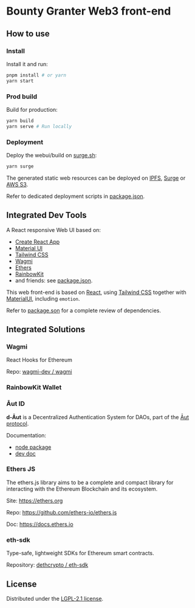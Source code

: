 # Bounty Granter Web3 front-end

## How to use

### Install
Install it and run:

```sh
pnpm install # or yarn
yarn start
```

### Prod build
Build for production:

```sh
yarn build
yarn serve # Run locally
```

### Deployment
Deploy the webui/build on [surge.sh](https://surge.sh): 
```sh
yarn surge
```
The generated static web resources can be deployed on [IPFS](https://ipfs.tech/), [Surge](https://surge.sh) or [AWS S3](https://aws.amazon.com/s3/). 

Refer to dedicated deployment scripts in [package.json](./package.json).


## Integrated Dev Tools

A React responsive Web UI based on:
* [Create React App](https://create-react-app.dev/)
* [Material UI](https://mui.com)
* [Tailwind CSS](https://tailwindcss.com/)
* [Wagmi](https://wagmi.sh/)
* [Ethers](https://github.com/ethers-io/ethers.js/)
* [RainbowKit](https://www.rainbowkit.com/)
* and friends: see [package.json](./package.json).

This web front-end is based on [React](https://github.com/facebookincubator/create-react-app), using [Tailwind CSS](https://tailwindcss.com/) together with [MaterialUI](https://mui.com), including `emotion`.

Refer to [package.son](./package.json) for a complete review of dependencies.

## Integrated Solutions

### Wagmi
React Hooks for Ethereum 

Repo: [wagmi-dev / wagmi](https://github.com/wagmi-dev/wagmi)

### RainbowKit Wallet

### Āut ID
**d-Āut** is a Decentralized Authentication System for DAOs, part of the [Āut protocol](https://docs.aut.id).

Documentation:
* [node package](https://npmjs/package/@aut-protocol/d-aut)
* [dev doc](https://docs.aut.id/v2/for-devs/integrate-web-component)

### Ethers JS
The ethers.js library aims to be a complete and compact library for interacting with the Ethereum Blockchain and its ecosystem.

Site: https://ethers.org

Repo: https://github.com/ethers-io/ethers.js

Doc: https://docs.ethers.io


### eth-sdk
Type-safe, lightweight SDKs for Ethereum smart contracts.

Repository: [dethcrypto / eth-sdk](https://github.com/dethcrypto/eth-sdk)



## License

Distributed under the [LGPL-2.1 license][license].

<!-- license -->
[license]: LICENSE